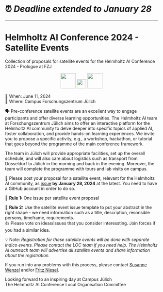 #      ⏰           _Deadline extended to January 28_
---

# Helmholtz AI Conference 2024 - Satellite Events
Collection of proposals for satellite events for the Helmholtz AI Conference 2024 - Prologue at FZJ

<p align="center">
  <img src="https://github.com/DKRZ-AIM/HAI-HI-unconference-2023/assets/29659187/e642a0f3-d68a-4faf-895e-76706d773c76" height="50"> 
  <img src="https://github.com/DKRZ-AIM/HAI-HI-unconference-2023/assets/29659187/0dddb1b8-69c0-4aeb-8a68-aedb8b9f996b" height="30"> 
  <img src="https://github.com/DKRZ-AIM/HAI-HI-unconference-2023/assets/29659187/e642a0f3-d68a-4faf-895e-76706d773c76" height="50"> 
</p>

:calendar: When: June 11, 2024 <br>
:round_pushpin: Where: Campus Forschungszentrum Jülich


🗣️ Pre-conference satellite events are an excellent way to engage participants and offer diverse learning opportunities. The Helmholtz AI team at Forschungszentrum Jülich aims to offer an interactive platform for the Helmholtz AI community to delve deeper into specific topics of applied AI, foster collaboration, and provide hands-on learning experiences. We invite you to propose a specific activity, e.g., a workshop, hackathon, or tutorial that goes beyond the programme of the main conference framework.

The team in Jülich will provide appropriate facilities, set up the overall schedule, and will also care about logistics such as transport from Düsseldorf to Jülich in the morning and back in the evening. Moreover, the team will complete the programme with tours and lab visits on campus.

🤝 Please post your proposal for a satellite event, relevant for the Helmholtz AI community, as [issue](https://github.com/FZJ-INM1-BDA/HAICon2024-satellite-events/issues) **by January 28, 2024** at the latest. You need to have a GitHub account in order to do so.

📜 **Rule 1:** One issue per satellite event proposal

📜 **Rule 2:** Use the satellite event issue template to put your abstract in the right shape - we need information such as a title, description, resonsible persons, timeframe, requirements.<br>
👍 Please vote on ideas/issues that you consider interessting. Join forces if you had a similar idea.
 
💡 Note: _Registration for these satellite events will be done with separate indico events. Please contact the LOC team if you need help. The Helmholtz AI outreach team will advertise all satellite events and share information about the registration._

If you run into any problems with this process, please contact [Susanne Wenzel](mailto:s.wenzel@fz-juelich.de) and/or [Fritz Niesel](mailto:f.niesel@fz-juelich.de).

Looking forward to an inspiring day at Campus Jülich<br>
The Helmholtz AI Conference Local Organisation Committee

